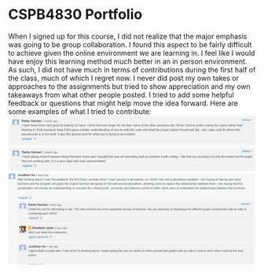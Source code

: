 # CSPB4830 Portfolio
When I signed up for this course, I did not realize that the major emphasis was going to be group collaboration. I found this aspect to be fairly difficult to achieve given the
online environment we are learning in. I feel like I would have enjoy this learning method much better in an in person environment. As such, I did not have much in terms of contributions during the first half of the class, much of which I regret now. I never did post my own takes or approaches to the assignments but tried to show appreciation and my own takeaways from what other people posted. I tried to add some helpful feedback or questions that might help move the idea forward. Here are some examples of what I tried to contribute:
![Piazza post 1](Piazza_Contributions/Piazza1.png)
![Piazza post 2](Piazza_Contributions/Piazza2.png)
![Piazza post 3](Piazza_Contributions/Piazza3.png)
